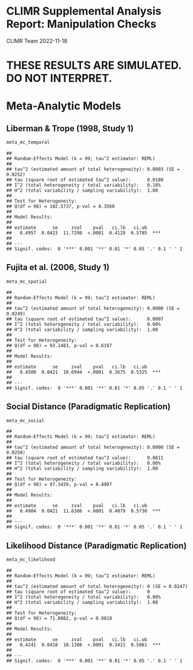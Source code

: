 CLIMR Supplemental Analysis Report: Manipulation Checks
================
CLIMR Team
2022-11-18

# **THESE RESULTS ARE SIMULATED. DO NOT INTERPRET.**

# Meta-Analytic Models

## Liberman & Trope (1998, Study 1)

``` r
meta_mc_temporal
```

    ## 
    ## Random-Effects Model (k = 99; tau^2 estimator: REML)
    ## 
    ## tau^2 (estimated amount of total heterogeneity): 0.0003 (SE = 0.0252)
    ## tau (square root of estimated tau^2 value):      0.0180
    ## I^2 (total heterogeneity / total variability):   0.18%
    ## H^2 (total variability / sampling variability):  1.00
    ## 
    ## Test for Heterogeneity:
    ## Q(df = 98) = 102.5737, p-val = 0.3560
    ## 
    ## Model Results:
    ## 
    ## estimate      se     zval    pval   ci.lb   ci.ub      
    ##   0.4957  0.0423  11.7298  <.0001  0.4129  0.5785  *** 
    ## 
    ## ---
    ## Signif. codes:  0 '***' 0.001 '**' 0.01 '*' 0.05 '.' 0.1 ' ' 1

## Fujita et al. (2006, Study 1)

``` r
meta_mc_spatial
```

    ## 
    ## Random-Effects Model (k = 99; tau^2 estimator: REML)
    ## 
    ## tau^2 (estimated amount of total heterogeneity): 0.0000 (SE = 0.0249)
    ## tau (square root of estimated tau^2 value):      0.0007
    ## I^2 (total heterogeneity / total variability):   0.00%
    ## H^2 (total variability / sampling variability):  1.00
    ## 
    ## Test for Heterogeneity:
    ## Q(df = 98) = 93.1483, p-val = 0.6197
    ## 
    ## Model Results:
    ## 
    ## estimate      se     zval    pval   ci.lb   ci.ub      
    ##   0.4500  0.0421  10.6944  <.0001  0.3675  0.5325  *** 
    ## 
    ## ---
    ## Signif. codes:  0 '***' 0.001 '**' 0.01 '*' 0.05 '.' 0.1 ' ' 1

## Social Distance (Paradigmatic Replication)

``` r
meta_mc_social
```

    ## 
    ## Random-Effects Model (k = 99; tau^2 estimator: REML)
    ## 
    ## tau^2 (estimated amount of total heterogeneity): 0.0000 (SE = 0.0250)
    ## tau (square root of estimated tau^2 value):      0.0011
    ## I^2 (total heterogeneity / total variability):   0.00%
    ## H^2 (total variability / sampling variability):  1.00
    ## 
    ## Test for Heterogeneity:
    ## Q(df = 98) = 97.3439, p-val = 0.4997
    ## 
    ## Model Results:
    ## 
    ## estimate      se     zval    pval   ci.lb   ci.ub      
    ##   0.4904  0.0421  11.6386  <.0001  0.4079  0.5730  *** 
    ## 
    ## ---
    ## Signif. codes:  0 '***' 0.001 '**' 0.01 '*' 0.05 '.' 0.1 ' ' 1

## Likelihood Distance (Paradigmatic Replication)

``` r
meta_mc_likelihood
```

    ## 
    ## Random-Effects Model (k = 99; tau^2 estimator: REML)
    ## 
    ## tau^2 (estimated amount of total heterogeneity): 0 (SE = 0.0247)
    ## tau (square root of estimated tau^2 value):      0
    ## I^2 (total heterogeneity / total variability):   0.00%
    ## H^2 (total variability / sampling variability):  1.00
    ## 
    ## Test for Heterogeneity:
    ## Q(df = 98) = 71.0082, p-val = 0.9818
    ## 
    ## Model Results:
    ## 
    ## estimate      se     zval    pval   ci.lb   ci.ub      
    ##   0.4241  0.0418  10.1386  <.0001  0.3421  0.5061  *** 
    ## 
    ## ---
    ## Signif. codes:  0 '***' 0.001 '**' 0.01 '*' 0.05 '.' 0.1 ' ' 1
